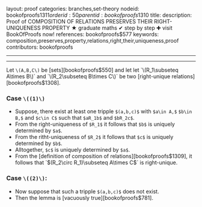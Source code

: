 layout: proof
categories: branches,set-theory
nodeid: bookofproofs$1311
orderid: 50
parentid: bookofproofs$1310
title: 
description:  Proof of COMPOSITION OF RELATIONS PRESERVES THEIR RIGHT-UNIQUENESS PROPERTY &#9733; graduate maths &#10004; step by step &#10010; visit BookOfProofs now!
references: bookofproofs$577
keywords: composition,preserves,property,relations,right,their,uniqueness,proof
contributors: bookofproofs

---


---

Let `\(A,B,C\)` be [sets][bookofproofs$550] and let let `\(R_1\subseteq A\times B\)` and `\(R_2\subseteq B\times C\)` be two [right-unique relations][bookofproofs$1308].
### Case `\((1)\)`
 
* Suppose, there exist at least one tripple `$(a,b,c)$` with `$a\in A,$` `$b\in B,$` and `$c\in C$` such that `$aR_1b$` and `$bR_2c$`.
* From the right-uniqueness of `$R_1$` it follows that `$b$` is uniquely determined by `$a$`. 
* From the ritht-uniqueness of `$R_2$` it follows that `$c$` is uniquely determined by `$b$`.
* Alltogether, `$c$` is uniquely determined by `$a$`.
* From the [definition of composition of relations][bookofproofs$1309], it follows that `$(R_2\circ R_1)\subseteq A\times C$` is right-unique.

### Case `\((2)\)`: 

* Now suppose that such a tripple `$(a,b,c)$` does not exist.
* Then the lemma is [vacuously true][bookofproofs$781].